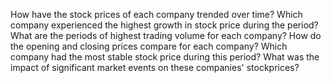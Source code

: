 How have the stock prices of each company trended over time?
Which company experienced the highest growth in stock price during the period?
What are the periods of highest trading volume for each company?
How do the opening and closing prices compare for each company?
Which company had the most stable stock price during this period?
What was the impact of significant market events on these companies' stockprices?
